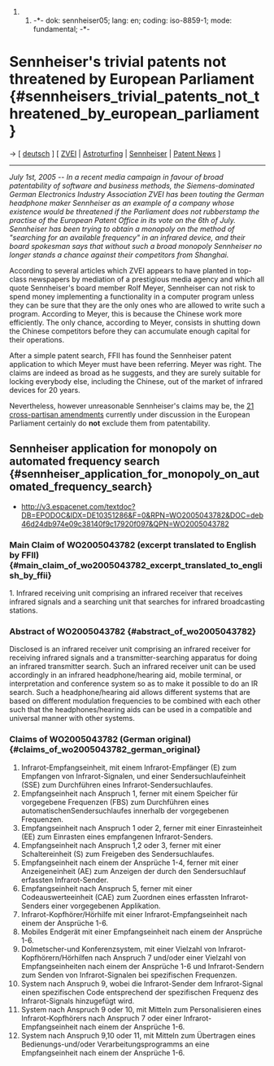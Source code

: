 1.  1.  -\*- dok: sennheiser05; lang: en; coding: iso-8859-1; mode:
        fundamental; -\*-

# Sennheiser\'s trivial patents not threatened by European Parliament {#sennheisers_trivial_patents_not_threatened_by_european_parliament}

-\> \[ [ deutsch](Sennheiser05De "wikilink") \] \[ [
ZVEI](SwpatzveiDe "wikilink") \| [
Astroturfing](SwpatAstroturf05En "wikilink") \| [
Sennheiser](SennheiserEn "wikilink") \| [ Patent
News](SwpatcninoEn "wikilink") \]

------------------------------------------------------------------------

*July 1st, 2005 \-- In a recent media campaign in favour of broad
patentability of software and business methods, the Siemens-dominated
German Electronics Industry Association ZVEI has been touting the German
headphone maker Sennheiser as an example of a company whose existence
would be threatened if the Parliament does not rubberstamp the practise
of the European Patent Office in its vote on the 6th of July. Sennheiser
has been trying to obtain a monopoly on the method of \"searching for an
available frequency\" in an infrared device, and their board spokesman
says that without such a broad monopoly Sennheiser no longer stands a
chance against their competitors from Shanghai.*

According to several articles which ZVEI appears to have planted in
top-class newspapers by mediation of a prestigious media agency and
which all quote Sennheiser\'s board member Rolf Meyer, Sennheiser can
not risk to spend money implementing a functionality in a computer
program unless they can be sure that they are the only ones who are
allowed to write such a program. According to Meyer, this is because the
Chinese work more efficiently. The only chance, according to Meyer,
consists in shutting down the Chinese competitors before they can
accumulate enough capital for their operations.

After a simple patent search, FFII has found the Sennheiser patent
application to which Meyer must have been referring. Meyer was right.
The claims are indeed as broad as he suggests, and they are surely
suitable for locking everybody else, including the Chinese, out of the
market of infrared devices for 20 years.

Nevertheless, however unreasonable Sennheiser\'s claims may be, the [ 21
cross-partisan amendments](AmPlenPr050701En "wikilink") currently under
discussion in the European Parliament certainly do **not** exclude them
from patentability.

## Sennheiser application for monopoly on automated frequency search {#sennheiser_application_for_monopoly_on_automated_frequency_search}

-   <http://v3.espacenet.com/textdoc?DB=EPODOC&IDX=DE10351286&F=0&RPN=WO2005043782&DOC=deb46d24db974e09c38140f9c17920f097&QPN=WO2005043782>

### Main Claim of WO2005043782 (excerpt translated to English by FFII) {#main_claim_of_wo2005043782_excerpt_translated_to_english_by_ffii}

1\. Infrared receiving unit comprising an infrared receiver that
receives infrared signals and a searching unit that searches for
infrared broadcasting stations.

### Abstract of WO2005043782 {#abstract_of_wo2005043782}

Disclosed is an infrared receiver unit comprising an infrared receiver
for receiving infrared signals and a transmitter-searching apparatus for
doing an infrared transmitter search. Such an infrared receiver unit can
be used accordingly in an infrared headphone/hearing aid, mobile
terminal, or interpretation and conference system so as to make it
possible to do an IR search. Such a headphone/hearing aid allows
different systems that are based on different modulation frequencies to
be combined with each other such that the headphones/hearing aids can be
used in a compatible and universal manner with other systems.

### Claims of WO2005043782 (German original) {#claims_of_wo2005043782_german_original}

1.  Infrarot-Empfangseinheit, mit einem Infrarot-Empfänger (E) zum
    Empfangen von Infrarot-Signalen, und einer Sendersuchlaufeinheit
    (SSE) zum Durchführen eines Infrarot-Sendersuchlaufes.
2.  Empfangseinheit nach Anspruch 1, ferner mit einem Speicher für
    vorgegebene Frequenzen (FBS) zum Durchführen eines
    automatischenSendersuchlaufes innerhalb der vorgegebenen Frequenzen.
3.  Empfangseinheit nach Anspruch 1 oder 2, ferner mit einer
    Einrasteinheit (EE) zum Einrasten eines empfangenen
    Infrarot-Senders.
4.  Empfangseinheit nach Anspruch 1,2 oder 3, ferner mit einer
    Schaltereinheit (S) zum Freigeben des Sendersuchlaufes.
5.  Empfangseinheit nach einem der Ansprüche 1-4, ferner mit einer
    Anzeigeneinheit (AE) zum Anzeigen der durch den Sendersuchlauf
    erfassten Infrarot-Sender.
6.  Empfangseinheit nach Anspruch 5, ferner mit einer
    Codeauswerteeinheit (CAE) zum Zuordnen eines erfassten
    Infrarot-Senders einer vorgegebenen Applikation.
7.  Infrarot-Kopfhörer/Hörhilfe mit einer Infrarot-Empfangseinheit nach
    einem der Ansprüche 1-6.
8.  Mobiles Endgerät mit einer Empfangseinheit nach einem der Ansprüche
    1-6.
9.  Dolmetscher-und Konferenzsystem, mit einer Vielzahl von
    Infrarot-Kopfhörern/Hörhilfen nach Anspruch 7 und/oder einer
    Vielzahl von Empfangseinheiten nach einem der Ansprüche 1-6 und
    Infrarot-Sendern zum Senden von Infrarot-Signalen bei spezifischen
    Frequenzen.
10. System nach Anspruch 9, wobei die Infrarot-Sender dem
    Infrarot-Signal einen spezifischen Code entsprechend der
    spezifischen Frequenz des Infrarot-Signals hinzugefügt wird.
11. System nach Anspruch 9 oder 10, mit Mitteln zum Personalisieren
    eines Infrarot-Kopfhörers nach Anspruch 7 oder einer
    Infrarot-Empfangseinheit nach einem der Ansprüche 1-6.
12. System nach Anspruch 9,10 oder 11, mit Mitteln zum Übertragen eines
    Bedienungs-und/oder Verarbeitungsprogramms an eine Empfangseinheit
    nach einem der Ansprüche 1-6.
